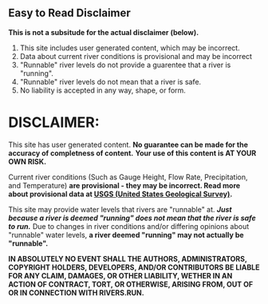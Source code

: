 ## Easy to Read Disclaimer
**This is not a subsitude for the actual disclaimer (below).**

1. This site includes user generated content, which may be incorrect. 
2. Data about current river conditions is provisional and may be incorrect
3. "Runnable" river levels do not provide a guarentee that a river is "running".
4. "Runnable" river levels do not mean that a river is safe.
5. No liability is accepted in any way, shape, or form.



# DISCLAIMER:

This site has user generated content. **No guarantee can be made for the accuracy of completness of content.** 
**Your use of this content is AT YOUR OWN RISK.**


Current river conditions (Such as Gauge Height, Flow Rate, Precipitation, and Temperature) **are provisional - they may be incorrect. Read more about provisional data at [USGS (United States Geological Survey)](https://water.usgs.gov/data/provisional.html).**


This site may provide water levels that rivers are "runnable" at. ***Just because a river is deemed "running" does not mean that the river is safe to run.*** Due to changes in river conditions and/or differing opinions about "runnable" water levels, **a river deemed "running" may not actually be "runnable".**


**IN ABSOLUTELY NO EVENT SHALL THE AUTHORS, ADMINISTRATORS, COPYRIGHT HOLDERS, DEVELOPERS, AND/OR CONTRIBUTORS BE LIABLE FOR ANY CLAIM, DAMAGES, OR OTHER LIABILITY, WETHER IN AN ACTION OF CONTRACT, TORT, OR OTHERWISE, ARISING FROM, OUT OF OR IN CONNECTION WITH RIVERS.RUN.**
